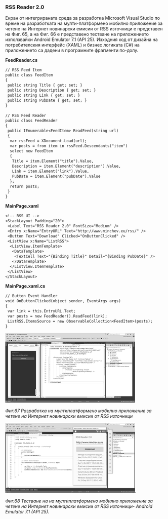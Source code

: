 ### RSS Reader 2.0

Екран от интегрираната среда за разработка Microsoft Visual Studio по време на разработката на мулти-платформено мобилно приложение за четене на Интернет новинарски емисии от RSS източници е представен на Фиг. 65, а на Фиг. 66 е представено тестване на приложението използвайки Android Emulator 7.1 \(API 25\). Изходния код от дизайна на потребителския интерфейс \(XAML\) и бизнес логиката \(C\#\) на приложението са дадени в програмните фрагменти по-долу.

**FeedReader.cs**

```
// RSS Feed Item
public class FeedItem
{
 public string Title { get; set; }
 public string Description { get; set; }
 public string Link { get; set; }
 public string PubDate { get; set; }
}

// RSS Feed Reader
public class FeedReader
{
 public IEnumerable<FeedItem> ReadFeed(string url)
 {
  var rssFeed = XDocument.Load(url);
  var posts = from item in rssFeed.Descendants("item")
  select new FeedItem
  {
   Title = item.Element("title").Value,
   Description = item.Element("description").Value,
   Link = item.Element("link").Value,
   PubDate = item.Element("pubDate").Value
  };
  return posts;
 }
}
```

**MainPage.xaml**

```
<!-- RSS UI -->
<StackLayout Padding="20">
 <Label Text="RSS Reader 2.0" FontSize="Medium" />
 <Entry x:Name="EntryURL" Text="http://www.minchev.eu/rss/" />
 <Button Text="Download" Clicked="OnButtonClicked" />
 <ListView x:Name="ListRSS">
  <ListView.ItemTemplate>
   <DataTemplate>
    <TextCell Text="{Binding Title}" Detail="{Binding PubDate}" />
   </DataTemplate>
  </ListView.ItemTemplate>
 </ListView>
</StackLayout>
```

**MainPage.xaml.cs**

```
// Button Event Handler
void OnButtonClicked(object sender, EventArgs args)
{
 var link = this.EntryURL.Text;
 var posts = new FeedReader().ReadFeed(link);
 ListRSS.ItemsSource = new ObservableCollection<FeedItem>(posts);
}
```

![](/chapter2/44.png)

_Фиг.67 Разработка на мултиплатформено мобилно приложение за четене на Интернет новинарски емисии от RSS източници_

![](/chapter2/45.png).

_Фиг.68 Тестване на на мултиплатформено мобилно приложение за четене на Интернет новинарски емисии от RSS източници- Android Emulator 7.1 \(API 25\)._

